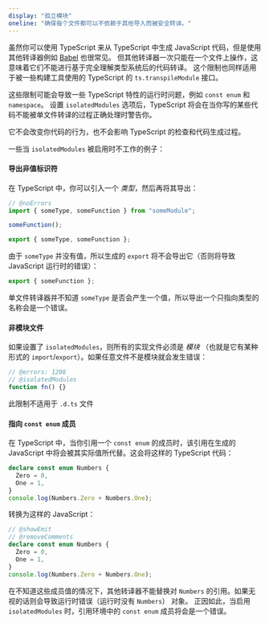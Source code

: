 ```yaml
---
display: "孤立模块"
oneline: "确保每个文件都可以不依赖于其他导入而被安全转译。"
---
```


虽然你可以使用 TypeScript 来从 TypeScript 中生成 JavaScript 代码，但是使用其他转译器例如 [Babel](https://babeljs.io) 也很常见。
但其他转译器一次只能在一个文件上操作，这意味着它们不能进行基于完全理解类型系统后的代码转译。
这个限制也同样适用于被一些构建工具使用的 TypeScript 的 `ts.transpileModule` 接口。

这些限制可能会导致一些 TypeScript 特性的运行时问题，例如 `const enum` 和 `namespace`。
设置 `isolatedModules` 选项后，TypeScript 将会在当你写的某些代码不能被单文件转译的过程正确处理时警告你。

它不会改变你代码的行为，也不会影响 TypeScript 的检查和代码生成过程。

一些当 `isolatedModules` 被启用时不工作的例子：

#### 导出非值标识符

在 TypeScript 中，你可以引入一个 _类型_，然后再将其导出：

```ts twoslash
// @noErrors
import { someType, someFunction } from "someModule";

someFunction();

export { someType, someFunction };
```

由于 `someType` 并没有值，所以生成的 `export` 将不会导出它（否则将导致 JavaScript 运行时的错误）：

```js
export { someFunction };
```

单文件转译器并不知道 `someType` 是否会产生一个值，所以导出一个只指向类型的名称会是一个错误。

#### 非模块文件

如果设置了 `isolatedModules`，则所有的实现文件必须是 _模块_ （也就是它有某种形式的 `import`/`export`）。如果任意文件不是模块就会发生错误：

```ts twoslash
// @errors: 1208
// @isolatedModules
function fn() {}
```

此限制不适用于 `.d.ts` 文件

#### 指向 `const enum` 成员

在 TypeScript 中，当你引用一个 `const enum` 的成员时，该引用在生成的 JavaScript 中将会被其实际值所代替。这会将这样的 TypeScript 代码： 

```ts twoslash
declare const enum Numbers {
  Zero = 0,
  One = 1,
}
console.log(Numbers.Zero + Numbers.One);
```

转换为这样的 JavaScript：

```ts twoslash
// @showEmit
// @removeComments
declare const enum Numbers {
  Zero = 0,
  One = 1,
}
console.log(Numbers.Zero + Numbers.One);
```

在不知道这些成员值的情况下，其他转译器不能替换对 `Numbers` 的引用。如果无视的话则会导致运行时错误（运行时没有 `Numbers`） 对象。
正因如此，当启用 `isolatedModules` 时，引用环境中的 `const enum` 成员将会是一个错误。

